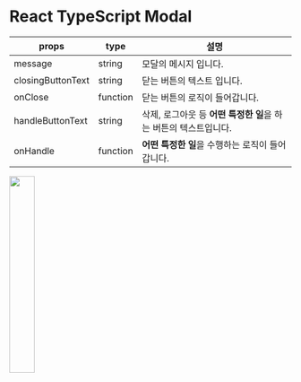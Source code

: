 # React TypeScript Modal

props|type|설명
---|---|---
message|string|모달의 메시지 입니다.
closingButtonText|string|닫는 버튼의 텍스트 입니다.
onClose|function|닫는 버튼의 로직이 들어갑니다.
handleButtonText|string|삭제, 로그아웃 등 **어떤 특정한 일**을 하는 버튼의 텍스트입니다.
onHandle|function|**어떤 특정한 일**을 수행하는 로직이 들어갑니다.

<img width="30%" src="https://github.com/vueveloper/react-typescript-modal/blob/main/example/modal-example.gif" />